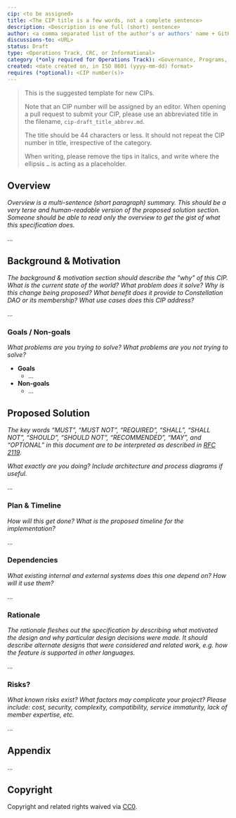 ```yaml
---
cip: <to be assigned>
title: <The CIP title is a few words, not a complete sentence>
description: <Description is one full (short) sentence>
author: <a comma separated list of the author's or authors' name + GitHub username (in parenthesis), or name and email (in angle brackets).  Example, FirstName LastName (@GitHubUsername), FirstName LastName <foo@bar.com>, FirstName (@GitHubUsername) and GitHubUsername (@GitHubUsername)>
discussions-to: <URL>
status: Draft
type: <Operations Track, CRC, or Informational>
category (*only required for Operations Track): <Governance, Programs, Treasury>
created: <date created on, in ISO 8601 (yyyy-mm-dd) format>
requires (*optional): <CIP number(s)>
---
```


> This is the suggested template for new CIPs.
>
> Note that an CIP number will be assigned by an editor. When opening a pull request to submit your CIP, please use an abbreviated title in the filename, `cip-draft_title_abbrev.md`.
>
> The title should be 44 characters or less. It should not repeat the CIP number in title, irrespective of the category.
>
> When writing, please remove the tips in italics, and write where the ellipsis `…` is acting as a placeholder.

## Overview

*Overview is a multi-sentence (short paragraph) summary. This should be a very terse and human-readable version of the proposed solution section. Someone should be able to read only the overview to get the gist of what this specification does.*

…

## Background & Motivation

*The background & motivation section should describe the "why" of this CIP. What is the current state of the world? What problem does it solve? Why is this change being proposed? What benefit does it provide to Constellation DAO or its membership? What use cases does this CIP address?*

…

### Goals / Non-goals

*What problems are you trying to solve? What problems are you not trying to solve?*

- **Goals**
  - …
- **Non-goals**
  - …

## Proposed Solution

*The key words “MUST”, “MUST NOT”, “REQUIRED”, “SHALL”, “SHALL NOT”, “SHOULD”, “SHOULD NOT”, “RECOMMENDED”, “MAY”, and “OPTIONAL” in this document are to be interpreted as described in [RFC 2119](https://www.rfc-archive.org/getrfc.php?rfc=2119#gsc.tab=0).*

*What exactly are you doing? Include architecture and process diagrams if useful.*

…

### Plan & Timeline

*How will this get done? What is the proposed timeline for the implementation?*

…

### Dependencies

*What existing internal and external systems does this one depend on? How will it use them?*

…

### Rationale

*The rationale fleshes out the specification by describing what motivated the design and why particular design decisions were made. It should describe alternate designs that were considered and related work, e.g. how the feature is supported in other languages.*

…

### Risks?

*What known risks exist? What factors may complicate your project? Please include: cost, security, complexity, compatibility, service immaturity, lack of member expertise, etc.*

…

## Appendix

…

## Copyright

Copyright and related rights waived via [CC0](../LICENSE.md).
